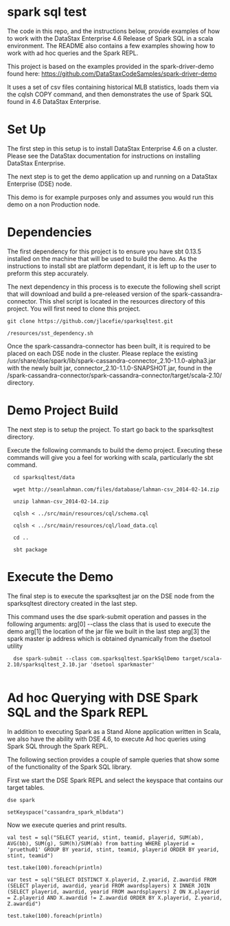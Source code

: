spark sql test
=================

The code in this repo, and the instructions below, provide examples of how to work with the DataStax Enterprise 4.6 Release of Spark SQL in a scala environment.  The README also contains a few examples showing how to work with ad hoc queries and the Spark REPL.

This project is based on the examples provided in the spark-driver-demo found here:  https://github.com/DataStaxCodeSamples/spark-driver-demo

It uses a set of csv files containing historical MLB statistics, loads them via the cqlsh COPY command, and then demonstrates the use of Spark SQL found in 4.6 DataStax Enterprise. 

# Set Up

The first step in this setup is to install DataStax Enterprise 4.6 on a cluster.  Please see the DataStax documentation for instructions on installing DataStax Enterprise.

The next step is to get the demo application up and running on a DataStax Enterprise (DSE) node.  

This demo is for example purposes only and assumes you would run this demo on a non Production node.

# Dependencies

The first dependency for this project is to ensure you have sbt 0.13.5 installed on the machine that will be used to build the demo.  As the instructions to install sbt are platform dependant, it is left up to the user to preform this step accurately.

The next dependency in this process is to execute the following shell script that will download and build a pre-released version of the spark-cassandra-connector. This shel script is located in the resources directory of this project.  You will first need to clone this project.

```
git clone https://github.com/jlacefie/sparksqltest.git

/resources/sst_dependency.sh
```

Once the spark-cassandra-connector has been built, it is required to be placed on each DSE node in the cluster.  Please replace the existing /usr/share/dse/spark/lib/spark-cassandra-connector_2.10-1.1.0-alpha3.jar with the newly built jar, connector_2.10-1.1.0-SNAPSHOT.jar, found in the <wherever you executed the sst_dependency.sh command>/spark-cassandra-connector/spark-cassandra-connector/target/scala-2.10/ directory.

# Demo Project Build
The next step is to setup the project.  To start go back to the sparksqltest directory.

Execute the following commands to build the demo project.  Executing these commands will give you a feel for working with scala, particularly the sbt command.
```
  cd sparksqltest/data

  wget http://seanlahman.com/files/database/lahman-csv_2014-02-14.zip

  unzip lahman-csv_2014-02-14.zip
  
  cqlsh < ../src/main/resources/cql/schema.cql 

  cqlsh < ../src/main/resources/cql/load_data.cql
  
  cd ..

  sbt package

```
# Execute the Demo

The final step is to execute the sparksqltest jar on the DSE node from the sparksqltest directory created in the last step. 

This command uses the dse spark-submit operation and passes in the following arguments:
  arg[0] --class the class that is used to execute the demo
  arg[1] the location of the jar file we built in the last step
  arg[3] the spark master ip address which is obtained dynamically from the dsetool utility
```
  dse spark-submit --class com.sparksqltest.SparkSqlDemo target/scala-2.10/sparksqltest_2.10.jar 'dsetool sparkmaster'
  
```
# Ad hoc Querying with DSE Spark SQL and the Spark REPL
In addition to executing Spark as a Stand Alone application written in Scala, we also have the ability with DSE 4.6, to execute Ad hoc queries using Spark SQL through the Spark REPL.

The following section provides a couple of sample queries that show some of the functionality of the Spark SQL library.

First we start the DSE Spark REPL and select the keyspace that contains our target tables.
```
dse spark

setKeyspace("cassandra_spark_mlbdata")

```

Now we execute queries and print results.

```
val test = sql("SELECT yearid, stint, teamid, playerid, SUM(ab), AVG(bb), SUM(g), SUM(h)/SUM(ab) from batting WHERE playerid = 'pruethu01' GROUP BY yearid, stint, teamid, playerid ORDER BY yearid, stint, teamid")

test.take(100).foreach(println)

var test = sql("SELECT DISTINCT X.playerid, Z.yearid, Z.awardid FROM (SELECT playerid, awardid, yearid FROM awardsplayers) X INNER JOIN (SELECT playerid, awardid, yearid FROM awardsplayers) Z ON X.playerid = Z.playerid AND X.awardid != Z.awardid ORDER BY X.playerid, Z.yearid, Z.awardid")

test.take(100).foreach(println)

```
